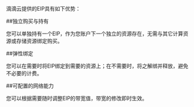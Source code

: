 滴滴云提供的EIP具有如下优势：

##独立购买与持有

您可以单独持有一个EIP，作为您账户下一个独立的资源存在，无需与其它计算资源或存储资源绑定购买。

##弹性绑定

您可以在需要时将EIP绑定到需要的资源上；在不需要时，将之解绑并释放，避免不必要的计费。

##可配置的网络能力

您可以根据需要随时调整EIP的带宽值，带宽的修改即时生效。